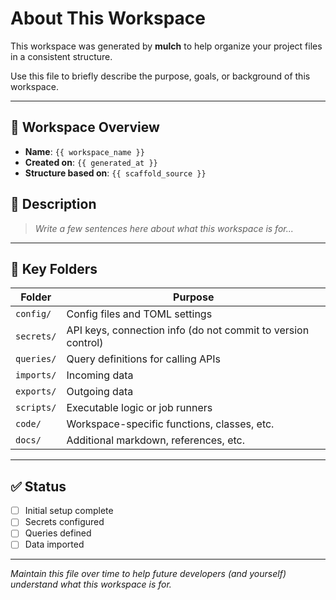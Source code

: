 # About This Workspace

This workspace was generated by **mulch** to help organize your project files in a consistent structure.

Use this file to briefly describe the purpose, goals, or background of this workspace.

---

## 🧱 Workspace Overview

- **Name**: `{{ workspace_name }}`
- **Created on**: `{{ generated_at }}`
- **Structure based on**: `{{ scaffold_source }}`

## 📝 Description

> _Write a few sentences here about what this workspace is for..._

---

## 📂 Key Folders

| Folder        | Purpose |
|---------------|---------|
| `config/`     | Config files and TOML settings |
| `secrets/`    | API keys, connection info (do not commit to version control) |
| `queries/`    | Query definitions for calling APIs |
| `imports/`    | Incoming data |
| `exports/`    | Outgoing data |
| `scripts/`    | Executable logic or job runners |
| `code/`       | Workspace-specific functions, classes, etc. |
| `docs/`       | Additional markdown, references, etc. |

---

## ✅ Status

- [ ] Initial setup complete
- [ ] Secrets configured
- [ ] Queries defined
- [ ] Data imported

---

_Maintain this file over time to help future developers (and yourself) understand what this workspace is for._
